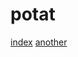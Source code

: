 # potat
<html>
  <a href = "index1.html" >index</a>
  <a href = "anotherpage.html"> another</a>
  </html>
